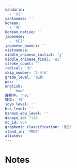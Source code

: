 ```yaml
---
mandarin:
  - 'xī'
cantonese: ''
korean:
  - '해'
korean_native: ''
japanese:
  - 'KEI'
japanese_nanori: ''
vietnamese:
middle_chinese_initial: 'ɣ'
middle_chinese_final: 'ei'
stroke_count: ''
radical: '大'
skip_number: '2-4-6'
grade_level: '先進'
pos: ''
english:
  - 'how'
羅馬字: 'hei'
韓文: '헤'
joyo_level: ''
hsk_level: ''
hanmun_edu_level: ''
danayo_id: 7118
mc_id: 954
graphemic_classification: '象形'
stand_in: 'TRUE'
aliases:
---
```


# Notes
